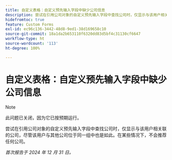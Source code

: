 ```yaml
---
title: 自定义表格：自定义预先输入字段中缺少公司信息
description: 尝试在引用公司对象的自定义预先输入字段中查找公司时，仅显示与该用户相关联的公司，尽管该用户与其他公司位于同一组中也是如此。在某些情况下，不会推荐任何公司。
hidefromtoc: true
feature: Custom Forms
exl-id: ec96c136-3442-48d8-9ed1-38d169658c10
source-git-commit: 18a1da2b653110f6320dd83d5bf4c31130cf6647
workflow-type: ht
source-wordcount: '113'
ht-degree: 100%

---
```


# 自定义表格：自定义预先输入字段中缺少公司信息

>[!NOTE]
>
>此问题已关闭，因为它已按预期运行。

尝试在引用公司对象的自定义预先输入字段中查找公司时，仅显示与该用户相关联的公司，尽管该用户与其他公司位于同一组中也是如此。在某些情况下，不会推荐任何公司。

_首次报告于 2024 年 12 月 31 日。_
